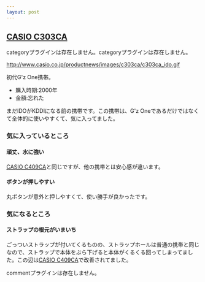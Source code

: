 ```yaml
---
layout: post
---
```

<h2><a href="http://www.casio.co.jp/productnews/c303ca.html">CASIO C303CA</a></h2>
<p><span class="error">categoryプラグインは存在しません。</span><span class="error">categoryプラグインは存在しません。</span></p>
<p><a href="http://www.casio.co.jp/productnews/images/c303ca/c303ca_ido.gif">http://www.casio.co.jp/productnews/images/c303ca/c303ca_ido.gif</a></p>
<p>初代G'z One携帯。</p>
<ul>
<li>購入時期:2000年</li>
<li>金額:忘れた</li>
</ul>
<p>まだIDOがKDDIになる前の携帯です。この携帯は、G'z Oneであるだけではなくて全体的に使いやすくて、気に入ってました。</p>
<h3>気に入っているところ</h3>
<h4>頑丈、水に強い</h4>
<p><a href="/?page=CASIO+C409CA" class="wikipage">CASIO C409CA</a>と同じですが、他の携帯とは安心感が違います。</p>
<h4>ボタンが押しやすい</h4>
<p>丸ボタンが意外と押しやすくて、使い勝手が良かったです。</p>
<h3>気になるところ</h3>
<h4>ストラップの根元がいまいち</h4>
<p>ごっついストラップが付いてくるものの、ストラップホールは普通の携帯と同じなので、ストラップで本体をぶら下げると本体がくるくる回ってしまってました。この辺は<a href="/?page=CASIO+C409CA" class="wikipage">CASIO C409CA</a>で改善されてました。</p>
<p><span class="error">commentプラグインは存在しません。</span> </p>
